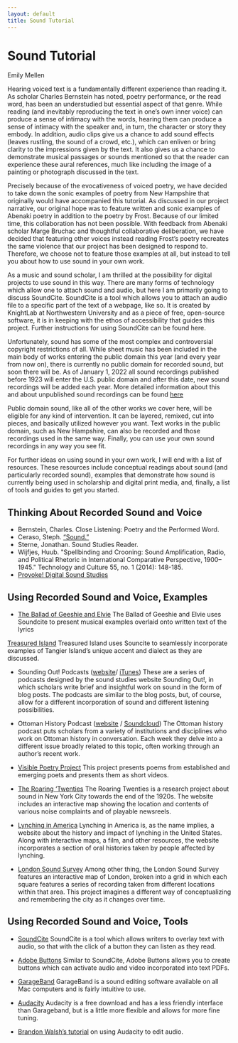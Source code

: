 ```yaml
---
layout: default
title: Sound Tutorial
---
```

# Sound Tutorial
Emily Mellen

Hearing voiced text is a fundamentally different experience than reading it. As scholar Charles Bernstein has noted, poetry performance, or the read word, has been an understudied but essential aspect of that genre. While reading (and inevitably reproducing the text in one’s own inner voice) can produce a sense of intimacy with the words, hearing them can produce a sense of intimacy with the speaker and, in turn, the character or story they embody. In addition, audio clips give us a chance to add sound effects (leaves rustling, the sound of a crowd, etc.), which can enliven or bring clarity to the impressions given by the text. It also gives us a chance to demonstrate musical passages or sounds mentioned so that the reader can experience these aural references, much like including the image of a painting or photograph discussed in the text.

Precisely because of the evocativeness of voiced poetry, we have decided to take down the sonic examples of poetry from New Hampshire that originally would have accompanied this tutorial. As discussed in our project narrative, our original hope was to feature written and sonic examples of Abenaki poetry in addition to the poetry by Frost. Because of our limited time, this collaboration has not been possible. With feedback from Abenaki scholar Marge Bruchac and thoughtful collaborative deliberation, we have decided that featuring other voices instead reading Frost’s poetry recreates the same violence that our project has been designed to respond to. Therefore, we choose not to feature those examples at all, but instead to tell you about how to use sound in your own work.

As a music and sound scholar, I am thrilled at the possibility for digital projects to use sound in this way. There are many forms of technology which allow one to attach sound and audio, but here I am primarily going to discuss SoundCite. SoundCite is a tool which allows you to attach an audio file to a specific part of the text of a webpage, like so. It is created by KnightLab at Northwestern University and as a piece of free, open-source software, it is in keeping with the ethos of accessibility that guides this project. Further instructions for using SoundCite can be found here.

Unfortunately, sound has some of the most complex and controversial copyright restrictions of all. While sheet music has been included in the main body of works entering the public domain this year (and every year from now on), there is currently no public domain for recorded sound, but soon there will be. As of January 1, 2022 all sound recordings published before 1923 will enter the U.S. public domain and after this date, new sound recordings will be added each year. More detailed information about this and about unpublished sound recordings can be found [here](https://copyright.cornell.edu/publicdomain)  

Public domain sound, like all of the other works we cover here, will be eligible for any kind of intervention. It can be layered, remixed, cut into pieces, and basically utilized however you want. Text works in the public domain, such as New Hampshire, can also be recorded and those recordings used in the same way. Finally, you can use your own sound recordings in any way you see fit.

For further ideas on using sound in your own work, I will end with a list of resources. These resources include conceptual readings about sound (and particularly recorded sound), examples that demonstrate how sound is currently being used in scholarship and digital print media, and, finally, a list of tools and guides to get you started.

## Thinking About Recorded Sound and Voice 
* Bernstein, Charles. Close Listening: Poetry and the Performed Word.
* Ceraso, Steph. [“Sound.”](https://digitalpedagogy.mla.hcommons.org/keywords/sound/)
* Sterne, Jonathan. Sound Studies Reader.
* Wijfjes, Huub. "Spellbinding and Crooning: Sound Amplification, Radio, and Political Rhetoric in International Comparative Perspective, 1900–1945." Technology and Culture 55, no. 1
(2014): 148-185.
* [Provoke! Digital Sound Studies](http://soundboxproject.com/) 

## Using Recorded Sound and Voice, Examples 
* [The Ballad of Geeshie and Elvie](https://www.nytimes.com/interactive/2014/04/13/magazine/blues.html)
The Ballad of Geeshie and Elvie uses Soundcite to present musical examples overlaid onto written text of the lyrics

[Treasured Island](http://projects.aljazeera.com/2014/tangier-island/)
Treasured Island uses Souncite to seamlessly incorporate examples of Tangier Island’s unique accent and dialect as they are discussed.

* Sounding Out! Podcasts ([website](https://soundstudiesblog.com/podcast-editorial-statement/)/ [iTunes](https://itunes.apple.com/us/podcast/sounding-out%21/id435193796))
These are a series of podcasts designed by the sound studies website Sounding Out!, in which scholars write brief and insightful work on sound in the form of blog posts. The podcasts are similar to the blog posts, but, of course, allow for a different incorporation of sound and different listening possibilities.

* Ottoman History Podcast ([website](http://www.ottomanhistorypodcast.com/) / [Soundcloud](https://soundcloud.com/ottoman-history-podcast/robson))
The Ottoman history podcast puts scholars from a variety of institutions and disciplines who work on Ottoman history in conversation. Each week they delve into a different issue broadly related to this topic, often working through an author’s recent work.

* [Visible Poetry Project](https://www.visiblepoetryproject.com/)
This project presents poems from established and emerging poets and presents them as short videos.

* [The Roaring ‘Twenties](http://vectorsdev.usc.edu/NYCsound/777b.html)
The Roaring Twenties is a research project about sound in New York City towards the end of the 1920s. The website includes an interactive map showing the location and contents of various noise complaints and of playable newsreels. 

* [Lynching in America](https://lynchinginamerica.eji.org/)
Lynching in America is, as the name implies, a website about the history and impact of lynching in the United States. Along with interactive maps, a film, and other resources, the website incorporates a section of oral histories taken by people affected by lynching.

* [London Sound Survey](https://www.soundsurvey.org.uk/index.php/survey/soundmaps/more/37/35)
Among other thing, the London Sound Survey features an interactive map of London, broken into a grid in which each square features a series of recording taken from different locations within that area. This project imagines a different way of conceptualizing and remembering the city as it changes over time.

## Using Recorded Sound and Voice, Tools

* [SoundCite](https://soundcite.knightlab.com/)
SoundCite is a tool which allows writers to overlay text with audio, so that with the click of a button they can listen as they read. 

* [Adobe Buttons](https://helpx.adobe.com/indesign/using/interactivity-5.html) 
Similar to SoundCite, Adobe Buttons allows you to create buttons which can activate audio and video incorporated into text PDFs. 

* [GarageBand](https://www.apple.com/mac/garageband/)
GarageBand is a sound editing software available on all Mac computers and is fairly intuitive to use.

* [Audacity](https://www.audacityteam.org/)
Audacity is a free download and has a less friendly interface than Garageband, but is a little more flexible and allows for more fine tuning.

* [Brandon Walsh’s tutorial](https://programminghistorian.org/en/lessons/editing-audio-with-audacity) on using Audacity to edit audio.